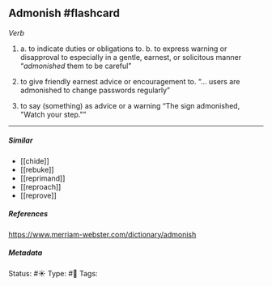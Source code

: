 ## Admonish #flashcard 
_Verb_

1. a. to indicate duties or obligations to. 
	b. to express warning or disapproval to especially in a gentle, earnest, or solicitous manner
“_admonished_ them to be careful”

2. to give friendly earnest advice or encouragement to.
“… users are admonished to change passwords regularly”

3. to say (something) as advice or a warning
“The sign admonished, "Watch your step."”

___
##### Similar
-   [[chide]]
-   [[rebuke]]
-   [[reprimand]]
-   [[reproach]]
-   [[reprove]]

##### References 
https://www.merriam-webster.com/dictionary/admonish

##### Metadata
Status: #☀️ 
Type: #🔵
Tags: 